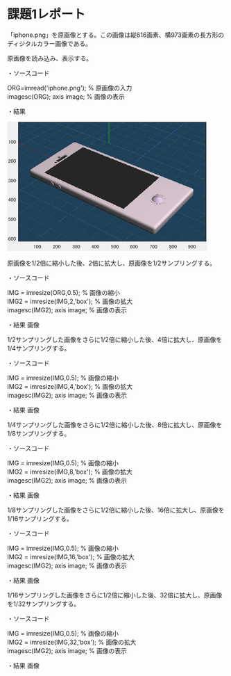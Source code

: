 # 課題1レポート

「iphone.png」を原画像とする。この画像は縦616画素、横973画素の長方形のディジタルカラー画像である。

原画像を読み込み、表示する。

・ソースコード

ORG=imread('iphone.png'); % 原画像の入力  
imagesc(ORG); axis image; % 画像の表示

・結果

![1-1](https://github.com/KentaroNii/MATLAB/blob/master/%E8%AA%B2%E9%A1%8C1/1.PNG)

原画像を1/2倍に縮小した後、2倍に拡大し、原画像を1/2サンプリングする。

・ソースコード

IMG = imresize(ORG,0.5); % 画像の縮小  
IMG2 = imresize(IMG,2,'box'); % 画像の拡大  
imagesc(IMG2); axis image; % 画像の表示

・結果
画像

1/2サンプリングした画像をさらに1/2倍に縮小した後、4倍に拡大し、原画像を1/4サンプリングする。

・ソースコード

IMG = imresize(IMG,0.5); % 画像の縮小  
IMG2 = imresize(IMG,4,'box'); % 画像の拡大  
imagesc(IMG2); axis image; % 画像の表示

・結果
画像

1/4サンプリングした画像をさらに1/2倍に縮小した後、8倍に拡大し、原画像を1/8サンプリングする。

・ソースコード

IMG = imresize(IMG,0.5); % 画像の縮小  
IMG2 = imresize(IMG,8,'box'); % 画像の拡大  
imagesc(IMG2); axis image; % 画像の表示

・結果
画像

1/8サンプリングした画像をさらに1/2倍に縮小した後、16倍に拡大し、原画像を1/16サンプリングする。

・ソースコード

IMG = imresize(IMG,0.5); % 画像の縮小  
IMG2 = imresize(IMG,16,'box'); % 画像の拡大  
imagesc(IMG2); axis image; % 画像の表示

・結果
画像

1/16サンプリングした画像をさらに1/2倍に縮小した後、32倍に拡大し、原画像を1/32サンプリングする。

・ソースコード

IMG = imresize(IMG,0.5); % 画像の縮小  
IMG2 = imresize(IMG,32,'box'); % 画像の拡大  
imagesc(IMG2); axis image; % 画像の表示

・結果
画像

